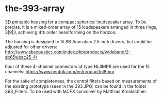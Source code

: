 # the-393-array
3D printable housing for a compact spherical loudspeaker array. To be precise, it is a mixed-order array of 15 loudspeakers arranged in three rings, 3|9|3, achieving 4th order beamforming on the horizon.

The housing is designed to fit SB Acoustics 2.5 inch drivers, but could be adjusted for other drivers:
http://www.sbacoustics.com/index.php/products/wideband/2-sb65wbac25-4/

Four of these 4-channel connectors of type NL8MPR are used for the 15 channels:
https://www.neutrik.com/en/product/nl8mpr

For the sake of completeness, the control filters based on measurements of the existing prototype (seen in the 393.JPG) can be found in the folder 393_Filters. To be used with MCFX convolver by Matthias Kronlachner.
